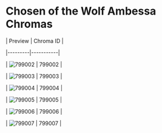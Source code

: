 # Chosen of the Wolf Ambessa Chromas


| Preview | Chroma ID |

|---------|-----------|

| ![799002](https://raw.communitydragon.org/latest/plugins/rcp-be-lol-game-data/global/default/v1/champion-chroma-images/799/799002.png) | 799002 |

| ![799003](https://raw.communitydragon.org/latest/plugins/rcp-be-lol-game-data/global/default/v1/champion-chroma-images/799/799003.png) | 799003 |

| ![799004](https://raw.communitydragon.org/latest/plugins/rcp-be-lol-game-data/global/default/v1/champion-chroma-images/799/799004.png) | 799004 |

| ![799005](https://raw.communitydragon.org/latest/plugins/rcp-be-lol-game-data/global/default/v1/champion-chroma-images/799/799005.png) | 799005 |

| ![799006](https://raw.communitydragon.org/latest/plugins/rcp-be-lol-game-data/global/default/v1/champion-chroma-images/799/799006.png) | 799006 |

| ![799007](https://raw.communitydragon.org/latest/plugins/rcp-be-lol-game-data/global/default/v1/champion-chroma-images/799/799007.png) | 799007 |